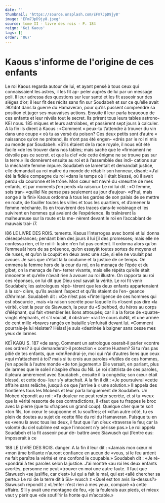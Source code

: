 ```yaml
---
date: ''
thumbnail: 'https://source.unsplash.com/EFm7JpD9jy8'
image: 'EFm7JpD9jy8.jpeg'
source: tome II - livre des rois - P. 184
reign: 'Keï Kaous'
tags: []
order: '067'
---
```


# Kaous s'informe de l'origine de ces enfants

Le roi Kaous regarda autour de lui, et ayant pensé
à tous ceux qui connaissaient les astres, il les fit ap- peler auprès de lui par un message poli. Il leur adressa des questions sur leur santé et les fit asseoir sur des siéges d’or; il leur fit des récits sans fin sur Soudabeh et sur ce qu’elle avait .9014nt dans la guerre
du Hamaveran, pour qu’ils pussent comprendre sa position et juger ses mauvaises actions. Ensuite il leur parla beaucoup de ces enfants et leur révéla
tout le secret. Ils prirent tous leurs tables astrono-
KEI nous. 185 miques et leurs astrolabes, et passèrent sept jours à
calculer. A la fin ils dirent à Kaous : «Comment « peux-tu t’attendre à trouver du vin dans une coupe
« où tu as versé du poison? Ces deux petits sont d’autre
« naissance qu’on ne prétend, ils n’ont pas été engen-
«drés par le roi ni mis au monde par Soudabeh. «S’ils étaient de la race royale, il nous eût été facile
«de les trouver dans nos tables; mais sache que le «firmament ne dévoile pas ce secret. et que la clef «de cette énigme ne se trouve pas sur la terre.» Ils donnèrent ensuite au roi et à l’assemblée des indi- cations sur la méchante femme impure.
Soudabeh se lamentait et demandait justice, elle demandait au roi maître du monde de rétablir son honneur, disant: «J’ai été la fidèle compagne du roi
«dans le temps où il était blessé, où il avait perdu
«la couronne et le trône. Mon cœur est navré du «meurtre de mes enfants, et par moments j’en perds «la raison.» Le roi lui dit : «O femme, sois tran- «quillel Ne pense pas seulement au jour d’aujour- «d’hui, mais songe à la fini»
Kaous ordonna à tous les gardes de son palais de se mettre en route, de fouiller toutes les villes et tous les quartiers, et d’amener la femme méchante.
Ils en trouvèrent des traces dans-le voisinage et les suivirent en hommes qui avaient de l’expérience. Ils traînèrent la malheureuse sur la route et la me-
nèrent devant le roi en I’accablant de mauvais trai- i7.

I86 LE LIVRE DES ROIS. tements. Kaous l’interrogea avec bonté et lui donna
désespérances; pendant bien des jours il lui [il des
promesses; mais elle ne confessa rien, et le roi il- lustre n’en fut pas content. Il ordonna alors qu’on l’emmeuât hors de sa présence, qu’on essayât toutes
sortes de moyens et de ruses, et qu’on la coupât en
deux avec une scie, si elle ne voulait pas avouer. Je sais que c’était là la coutume et la justice de ce temps.
On emmena la femme hors de la cour du roi, on la menaça de l’épée et du gibet, on la menaça de l’en-
terrer vivante, mais elle répéta qu’elle était innocente
et qu’elle n’avait rien à avouer au roi illustre. On rapporta au roi ces réponses, on lui dit que Dieu seul savait la vérité.
Le roi fit venir Soudabeh; les astrologues répé-
tèrent que les deux enfants appartenaient à la sor- cière, qu’ils avaient l’aspect et qu’ils étaient de l’en-
geance d’Ahriman. Soudabeh dit : «Ce n’est pas «l’intelligence de ces hommes qui est obscurcie , mais «la raison secrète pour laquelle ils n’osent pas dire «la vérité, c’est la peur de Siawusch, la peur du «Sipehbed, du héros au corps d’éléphant, qui fait «trembler les lions attroupés; car il a la force de «quatre-vingts éléphants, et s’il voulait, il obstrue-
«rait le cours duNil, et une armée de cent mille «braves rangés en bataille s’enfuirait devant lui. «Comment pourrais-je lui résister? Hélas! je suis «destinée à baigner sans cesse mes yeux de larmes

KEÏ KAQU S. 187 «de sang. Comment un astrologue oserait-il parler
«contre ses ordres? à qui demanderait-il protection « contre Hustem? Si tu n’as pas pitié de tes enfants, que «dmÂendrai-je, moi qui n’ai d’autres liens que ceux
«qui m’attachent à toi? mais si tu crois aux paroles «futiles de ces hommes, j’en appelle à l’autre monde
«de ton jugement.»
Elle versait, en parlant, plus de larmes que le soleil n’aspire d’eau du Nil. Le roi s’attrista de ces
paroles, il pleura amèrement avec Soudabeh , ensuite il la congédia; son cœur était blessé, et cette dou-
leur s’y attachait. A la fin il dit : «Je poursuivrai «cette afl’aire sans relâche, jusqu’à ce que j’arrive à
« une solution.»
Il appela des frontières tous les Mobeds et leur parla longuement de Soudabeh. Un Mobed répondit au roi : «Ta douleur ne peut rester secrète, et si tu «veux que la vérité ressorte de ces contradictions, il «faut que tu frappes le broc avec la pierre (que tu «frappes un grand coup). Quelque cher que te soit «ton fils, ton cœur le soupçonne et tu souffres; et «d’un autre côté, tu es plein de doutes au sujet de
«cette fille du roi du Hamaveran. Puisque tu en es
«venu là avec tous les deux, il faut que l’un d’eux
«traverse le feu; car la volonté du ciel sublime est «que l’innocent n’y périsse pas.»
Le roi appela Soudabeh et la fit asseoir pour dé- battre avec Siawusch qui (l’entre eus: imposerait à ce

188 LE LIVRE DES ROIS.
danger. A la fin il leur dit : «Jamais mon cœur ni «mon âme brillante n’auront confiance en aucun de «vous, si le feu ardent ne fait paraître la vérité et
«ne confond le coupable.» Soudabeh dit : «Je ré- «pondrai à tes paroles selon la justice. J’ai montré
«au roi les deux enfants avortés, personne ne peut «trouver en moi une autre faute. Il faut que Siawusch «se juslifie, car c’est» lui qui a fait le mal, qui est «allé chercher sa perte.» Le roi de la terre dit à Sia- wusch z «Quel est ton avis lia-dessus?» Siawusch répondit z «L’enfer n’est rien à mes yeux, comparé
«à cette affaire. S’il y avait une montagne de feu, «je la foulerais aux pieds, et mieux vaut y périr que «de soufl’rir la honte qui m’accable.»
